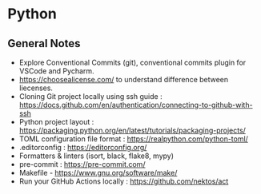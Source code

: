 # Python 

## General Notes

- Explore Conventional Commits (git), conventional commits plugin for VSCode and Pycharm.
- https://choosealicense.com/ to understand difference between liecenses.
- Cloning Git project locally using ssh guide : https://docs.github.com/en/authentication/connecting-to-github-with-ssh
- Python project layout : https://packaging.python.org/en/latest/tutorials/packaging-projects/
- TOML configuration file format : https://realpython.com/python-toml/
- .editorconfig : https://editorconfig.org/
- Formatters & linters (isort, black, flake8, mypy)
- pre-commit : https://pre-commit.com/
- Makefile - https://www.gnu.org/software/make/
- Run your GitHub Actions locally : https://github.com/nektos/act
